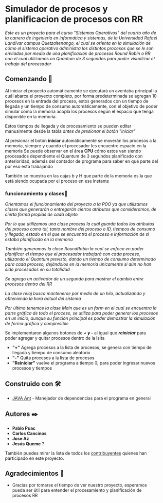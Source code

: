 # Simulador de procesos y planificacion de procesos con RR

_Este es un proyecto para el curso "Sistemas Operativos" del cuarto año de la carrera de ingeniería en informática y sistemas, de la Universidad Rafael Landívar campus Quetzaltenango, el cual se orienta en la simulación de cómo el sistema operativo administra los distintos procesos que se le son enviados por medio de una planificación de procesos Round Robin o RR con el cual utilizamos un Quantum de 3 segundos para poder visualizar el trabajo del procesador_


## Comenzando 🚀
Al iniciar el proyecto automáticamente se ejecutará un aventaba principal la cuál abarca el proyecto completo, por forma predeterminada se agregan 10 procesos en la entrada del proceso, estos generados con un tiempo de llegada y un tiempo de consumo automáticamente, con el objetivo de poder simular como la memoria acopla los procesos según el espacio que tenga disponible en la memoria.

Estos tiempos de llegada y de procesamiento se pueden editar manualmente desde la tabla *antes de presionar el botón "iniciar"* 

Al presionar el botón **iniciar** automáticamente se moverán los procesos a la memoria, siempre y cuando el procesador les encuentre espacio en la memoria
Se puede observar en el área **CPU** cómo estos van siendo procesados dependiente el Quantum de 3 segundos planificado con anterioridad, además del contador de programa para saber en qué parte del por eso está trabajando

También se muestra en las cajas b y H que parte de la memoria es la que está siendo ocupada por el proceso en ese instante



### funcionamiento y clases🔧

_Orientamos el funcionamiento del proyecto a la POO ya que utilizamos clases que generarán o entregarán ciertos atributos que consideramos, de cierta forma propias de cada objeto_

_Por lo que utilizamos una clase *process* la cuál guarda todos los atributos del proceso como tal, tanto nombre del proceso o ID, tiempos de consumo y llegada, estado en el que se encuentra el proceso e información de si estaba planificado en la memoria_

_También generamos la clase *RoundRobin* la cual se enfoca en poder planificar el tiempo que el procesador trabajará con cada proceso, utilizando el Quantum previsto, dando un tiempo de consumo determinado para cada proceso, dejándolos en la memoria únicamente si aún no han sido procesados en su totalidad_

_Se agrego un activador de un segundo para mostrar el cambio entre procesos dentro del RR_

_La clase reloj busca mantenerse por medio de un hilo, actualizando y obteniendo la hora actual del sistema_

_Por último tenemos la clase Main que es un form en el cual se encuentra la parte gráfica de todo el proceso, se utiliza para poder generar los procesos en un inicio, aunque su función principal es poder demostrar la simulación de forma gráfica y compresible_

Se implementaron algunos botones de ***+ y -*** al igual que ***reiniciar*** para poder agregar y quitar procesos dentro de la lsita
+ **"+"** Agrega procesos a la lista de procesos, se genera con tiempo de llegada y tiempo de consumo aleatorio
+ **"-"** Quita procesos a la lista de procesos
+ **"Reiniciar"** vuelve el programa a tiempo 0, para poder ingresar nuevos procesos y tiempos


## Construido con 🛠️

* [JAVA Ant](https://ant.apache.org/) - Manejador de dependencias para el programa en general 

## Autores ✒️

+ **Pablo Puac** 
+ **Carlos Cancinos** 
+ **Jose Az** 
+ **Jesús Queme** ?

También puedes mirar la lista de todos los [contribuyentes](https://github.com/ppuacgarcia/ProyectoSO/graphs/contributors) quienes han participado en este proyecto. 


## Agradecimientos 🎁

* Gracias por tomarse el tiempo de ver nuestro proyecto, esperamos pueda ser útil para entender el procesamiento y planificación de procesos RR
